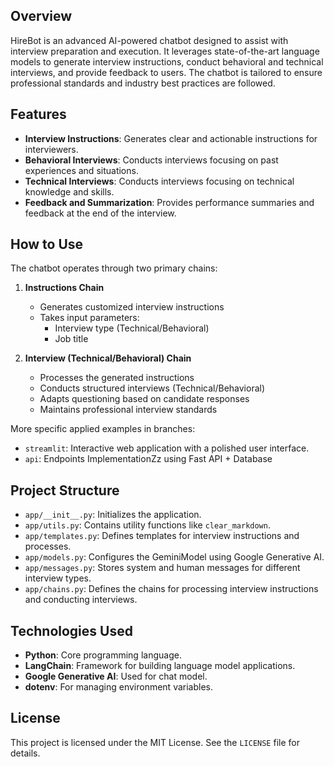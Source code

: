 ## Overview
HireBot is an advanced AI-powered chatbot designed to assist with interview preparation and execution. It leverages state-of-the-art language models to generate interview instructions, conduct behavioral and technical interviews, and provide feedback to users. The chatbot is tailored to ensure professional standards and industry best practices are followed.

## Features
- **Interview Instructions**: Generates clear and actionable instructions for interviewers.
- **Behavioral Interviews**: Conducts interviews focusing on past experiences and situations.
- **Technical Interviews**: Conducts interviews focusing on technical knowledge and skills.
- **Feedback and Summarization**: Provides performance summaries and feedback at the end of the interview.

## How to Use
The chatbot operates through two primary chains:

1. **Instructions Chain**
   - Generates customized interview instructions
   - Takes input parameters:
     - Interview type (Technical/Behavioral)
     - Job title

2. **Interview (Technical/Behavioral) Chain**
   - Processes the generated instructions
   - Conducts structured interviews (Technical/Behavioral)
   - Adapts questioning based on candidate responses
   - Maintains professional interview standards

More specific applied examples in branches:
- `streamlit`: Interactive web application with a polished user interface.
- `api`: Endpoints ImplementationZz using Fast API  + Database

## Project Structure
- `app/__init__.py`: Initializes the application.
- `app/utils.py`: Contains utility functions like `clear_markdown`.
- `app/templates.py`: Defines templates for interview instructions and processes.
- `app/models.py`: Configures the GeminiModel using Google Generative AI.
- `app/messages.py`: Stores system and human messages for different interview types.
- `app/chains.py`: Defines the chains for processing interview instructions and conducting interviews.

## Technologies Used
- **Python**: Core programming language.
- **LangChain**: Framework for building language model applications.
- **Google Generative AI**: Used for chat model.
- **dotenv**: For managing environment variables.

## License
This project is licensed under the MIT License. See the `LICENSE` file for details.